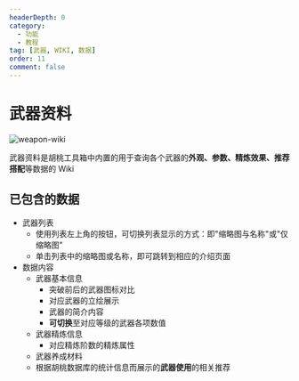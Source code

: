 ```yaml
---
headerDepth: 0
category:
  - 功能
  - 教程
tag: [武器, WIKI, 数据]
order: 11
comment: false
---
```


# 武器资料

![weapon-wiki](https://img.alicdn.com/imgextra/i2/1797064093/O1CN018rs0K91g6e0ylQ4XT_!!1797064093.png_.webp)

武器资料是胡桃工具箱中内置的用于查询各个武器的**外观、参数、精炼效果、推荐搭配**等数据的 Wiki

## 已包含的数据

- 武器列表
  - 使用列表左上角的按钮，可切换列表显示的方式：即"缩略图与名称"或"仅缩略图"
  - 单击列表中的缩略图或名称，即可跳转到相应的介绍页面
- 数据内容
  - 武器基本信息
    - 突破前后的武器图标对比
    - 对应武器的立绘展示
    - 武器的简介内容
    - **可切换**至对应等级的武器各项数值
  - 武器精炼信息
    - 对应精炼阶数的精炼属性
  - 武器养成材料
  - 根据胡桃数据库的统计信息而展示的**武器使用**的相关推荐
